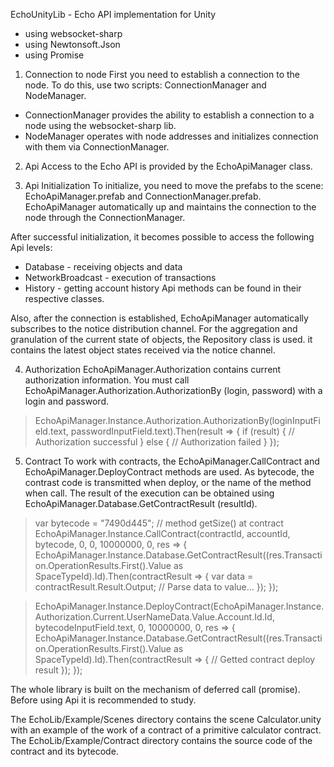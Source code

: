 EchoUnityLib - Echo API implementation for Unity

*  using websocket-sharp
*  using Newtonsoft.Json
*  using Promise


1.   Connection to node
First you need to establish a connection to the node. To do this, use two scripts: ConnectionManager and NodeManager.
- ConnectionManager provides the ability to establish a connection to a node using the websocket-sharp lib.
- NodeManager operates with node addresses and initializes connection with them via ConnectionManager.


2.  Api
Access to the Echo API is provided by the EchoApiManager class.

3. Api Initialization
To initialize, you need to move the prefabs to the scene: EchoApiManager.prefab and ConnectionManager.prefab. EchoApiManager automatically up and maintains the connection to the node through the ConnectionManager.

After successful initialization, it becomes possible to access the following Api levels:
- Database - receiving objects and data
- NetworkBroadcast - execution of transactions
- History - getting account history
Api methods can be found in their respective classes.

Also, after the connection is established, EchoApiManager automatically subscribes to the notice distribution channel. For the aggregation and granulation of the current state of objects, the Repository class is used. it contains the latest object states received via the notice channel.

4. Authorization
EchoApiManager.Authorization contains current authorization information. You must call EchoApiManager.Authorization.AuthorizationBy (login, password) with a login and password.

>  
> EchoApiManager.Instance.Authorization.AuthorizationBy(loginInputField.text, passwordInputField.text).Then(result =>
> {
>     if (result)
>     {
>         // Authorization successful
>     }
>     else
>     {
>         // Authorization failed
>     }
> });
>  

5. Contract
To work with contracts, the EchoApiManager.CallContract and EchoApiManager.DeployContract methods are used. As bytecode, the contrast code is transmitted when deploy, or the name of the method when call. The result of the execution can be obtained using EchoApiManager.Database.GetContractResult (resultId).

>  
> var bytecode = "7490d445"; // method getSize() at contract
> EchoApiManager.Instance.CallContract(contractId, accountId, bytecode, 0, 0, 10000000, 0, res =>
> {
>     EchoApiManager.Instance.Database.GetContractResult((res.Transaction.OperationResults.First().Value as SpaceTypeId).Id).Then(contractResult =>
>     {
>         var data = contractResult.Result.Output;
>         // Parse data to value...
>     });
> });
>  

>  
> EchoApiManager.Instance.DeployContract(EchoApiManager.Instance.Authorization.Current.UserNameData.Value.Account.Id.Id, bytecodeInputField.text, 0, 10000000, 0, res =>
> {
>     EchoApiManager.Instance.Database.GetContractResult((res.Transaction.OperationResults.First().Value as SpaceTypeId).Id).Then(contractResult =>
>     {
>         // Getted contract deploy result
>     });
> });
>  

The whole library is built on the mechanism of deferred call (promise). Before using Api it is recommended to study.

The EchoLib/Example/Scenes directory contains the scene Calculator.unity with an example of the work of a contract of a primitive calculator contract. The EchoLib/Example/Contract directory contains the source code of the contract and its bytecode.